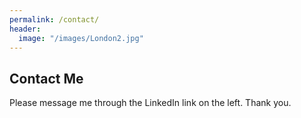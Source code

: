 ```yaml
---
permalink: /contact/
header:
  image: "/images/London2.jpg"
---
```


<div id="contact">
        <h2>Contact Me</h2>
        <p class="u-text u-text-3">Please message me through the LinkedIn link on the left.  Thank you.</p>
<!--                 
        <p class="u-text u-text-3">Email: mdonovanmartello@gmail.com</p>
        <p class="u-text u-text-4">Cell Number: (402) 305-4633</p> -->
</div>




